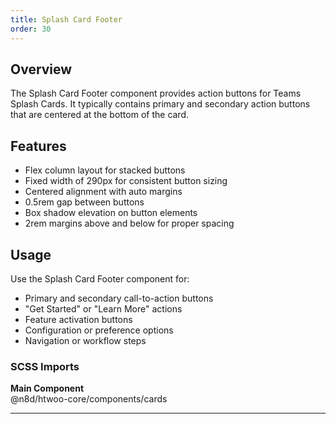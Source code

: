 ```yaml
---
title: Splash Card Footer
order: 30
---
```


## Overview

The Splash Card Footer component provides action buttons for Teams Splash Cards. It typically contains primary and secondary action buttons that are centered at the bottom of the card.

## Features

- Flex column layout for stacked buttons
- Fixed width of 290px for consistent button sizing
- Centered alignment with auto margins
- 0.5rem gap between buttons
- Box shadow elevation on button elements
- 2rem margins above and below for proper spacing

## Usage

Use the Splash Card Footer component for:

- Primary and secondary call-to-action buttons
- "Get Started" or "Learn More" actions
- Feature activation buttons
- Configuration or preference options
- Navigation or workflow steps

### SCSS Imports

**Main Component**\
@n8d/htwoo-core/components/cards

***
